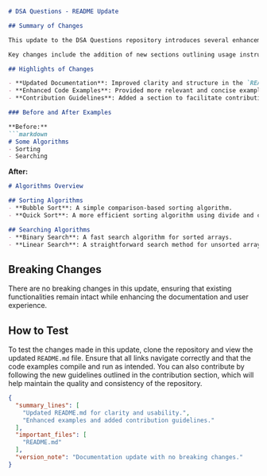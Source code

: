 ```markdown
# DSA Questions - README Update

## Summary of Changes

This update to the DSA Questions repository introduces several enhancements aimed at improving the overall user experience and code maintainability. We have refined the documentation in the `README.md` file to provide clearer guidance on how to navigate the repository, utilize its resources, and contribute effectively. Additionally, we have updated the examples provided to better illustrate the implementation of various data structures and algorithms.

Key changes include the addition of new sections outlining usage instructions, contribution guidelines, and a more structured format for code examples. This not only aids new users in getting started quickly but also ensures that contributors have a well-defined framework to follow when submitting their own improvements or additions.

## Highlights of Changes

- **Updated Documentation**: Improved clarity and structure in the `README.md` file.
- **Enhanced Code Examples**: Provided more relevant and concise examples for better understanding.
- **Contribution Guidelines**: Added a section to facilitate contributions from the community.

### Before and After Examples

**Before:**
```markdown
# Some Algorithms
- Sorting
- Searching
```

**After:**
```markdown
# Algorithms Overview

## Sorting Algorithms
- **Bubble Sort**: A simple comparison-based sorting algorithm.
- **Quick Sort**: A more efficient sorting algorithm using divide and conquer.

## Searching Algorithms
- **Binary Search**: A fast search algorithm for sorted arrays.
- **Linear Search**: A straightforward search method for unsorted arrays.
```

## Breaking Changes

There are no breaking changes in this update, ensuring that existing functionalities remain intact while enhancing the documentation and user experience.

## How to Test

To test the changes made in this update, clone the repository and view the updated `README.md` file. Ensure that all links navigate correctly and that the code examples compile and run as intended. You can also contribute by following the new guidelines outlined in the contribution section, which will help maintain the quality and consistency of the repository.

```json
{
  "summary_lines": [
    "Updated README.md for clarity and usability.",
    "Enhanced examples and added contribution guidelines."
  ],
  "important_files": [
    "README.md"
  ],
  "version_note": "Documentation update with no breaking changes."
}
```
```